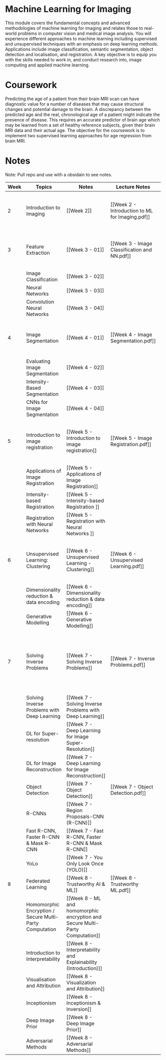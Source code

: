 # Machine Learning for Imaging

This module covers the fundamental concepts and advanced methodologies of machine learning for imaging and relates those to real-world problems in computer vision and medical image analysis. You will experience different approaches to machine learning including supervised and unsupervised techniques with an emphasis on deep learning methods. Applications include image classification, semantic segmentation, object detection and localisation, and registration. A key objective is to equip you with the skills needed to work in, and conduct research into, image computing and applied machine learning.

# Coursework
Predicting the age of a patient from their brain MRI scan can have diagnostic value for a number of diseases that may cause structural changes and potential damage to the brain. A discrepancy between the predicted age and the real, chronological age of a patient might indicate the presence of disease. This requires an accurate predictor of brain age which may be learned from a set of healthy reference subjects, given their brain MRI data and their actual age. The objective for the coursework is to implement two supervised learning approaches for age regression from brain MRI.

# Notes 

Note: Pull repo and use with a obsidain to see notes. 

| Week | Topics                                                  | Notes                                                                         | Lecture Notes                                   | Papers                                                                              |
| ---- | ------------------------------------------------------- | ----------------------------------------------------------------------------- | ----------------------------------------------- | ----------------------------------------------------------------------------------- |
| 2    | Introduction to Imaging                                 | [[Week 2]]                                                                    | [[Week 2 - Introduction to ML for Imaging.pdf]] | [[Week 2 - LeCun, Bengio, Hinton. 2015. Deep learning. Nature.pdf]]                 |
| 3    | Feature Extraction                                      | [[Week 3 - 01]]                                                               | [[Week 3 - Image Classification and NN.pdf]]    | [[Week 3 - Vaswan et al. 2017. Attention is all you need. NIPS.pdf]]                |
|      | Image Classification                                    | [[Week 3 - 02]]                                                               |                                                 |                                                                                     |
|      | Neural Networks                                         | [[Week 3 - 03]]                                                               |                                                 |                                                                                     |
|      | Convolution Neural Networks                             | [[Week 3 - 04]]                                                               |                                                 |                                                                                     |
| 4    | Image Segmentation                                      | [[Week 4 - 01]]                                                               | [[Week 4 - Image Segmentation.pdf]]             | [[Week 4 - Dosovitskiy et al. 2021. An image is worth 16x16 words. ICLR.pdf]]       |
|      | Evaluating Image Segmentation                           | [[Week 4 - 02]]                                                               |                                                 |                                                                                     |
|      | Intensity-Based Segmentation                            | [[Week 4 - 03]]                                                               |                                                 |                                                                                     |
|      | CNNs for Image Segmentation                             | [[Week 4 - 04]]                                                               |                                                 |                                                                                     |
| 5    | Introduction to image registration                      | [[Week 5 - Introduction to image registration]]                               | [[Week 5 - Image Registration.pdf]]             | [[Week 5 - Ranftl et al. 2021. Vision Transformers for Dense Prediction. ICCV.pdf]] |
|      | Applications of Image Registration                      | [[Week 5 - Applications of Image Registration]]                               |                                                 |                                                                                     |
|      | Intensity-based Registration                            | [[Week 5 - Intensity-based Registration  ]]                                   |                                                 |                                                                                     |
|      | Registration with Neural Networks                       | [[Week 5 - Registration with Neural Networks  ]]                              |                                                 |                                                                                     |
| 6    | Unsupervised Learning: Clustering                       | [[Week 6 -  Unsupervised Learning - Clustering]]                              | [[Week 6 - Unsupervised Learning.pdf]]          | [[Week 6 - Ho et al. 2020. Denoising Diffusion Probabilistic Models. NeurIPS.pdf]]                                                                                    |
|      | Dimensionality reduction & data encoding                | [[Week 6 - Dimensionality reduction & data encoding]]                         |                                                 |                                                                                     |
|      | Generative Modelling                                    | [[Week 6 - Generative Modelling]]                                             |                                                 |                                                                                     |
| 7    | Solving Inverse Problems                                | [[Week 7 - Solving Inverse Problems]]                                         | [[Week 7 - Inverse Problems.pdf]]               |  [[Week 7 - Chen et al. 2020. A simple framework for contrastive learning of visual representation. ICML.pdf]]                                                                                   |
|      | Solving Inverse Problems with Deep Learning             | [[Week 7 - Solving Inverse Problems with Deep Learning]]                      |                                                 |                                                                                     |
|      | DL for Super-resolution                                 | [[Week 7 - Deep Learning for Image Super-Resolution]]                         |                                                 |                                                                                     |
|      | DL for Image Reconstruction                             | [[Week 7 - Deep Learning for Image Reconstruction]]                           |                                                 |                                                                                     |
|      | Object Detection                                        | [[Week 7 - Object Detection]]                                                 | [[Week 7 - Object Detection.pdf]]               |                                                                                     |
|      | R-CNNs                                                  | [[Week 7 - Region Proposals-CNN (R-CNN)]]                                     |                                                 |                                                                                     |
|      | Fast R-CNN, Faster R-CNN & Mask R-CNN                   | [[Week 7 - Fast R-CNN, Faster R-CNN & Mask R-CNN]]                            |                                                 |                                                                                     |
|      | YoLo                                                    | [[Week 7 - You Only Look Once (YOLO)]]                                        |                                                 |                                                                                     |
| 8    | Federated Learning                                      | [[Week 8 - Trustworthy AI & ML]]                                              | [[Week 8 - Trustworthy ML.pdf]]                 |                                                                                     |
|      | Homomorphic Encryption / Secure Multi-Party Computation | [[Week 8 - ML and homomorphic encryption and Secure Multi-Party Computation]] |                                                 |                                                                                     |
|      | Introduction to Interpretability                        | [[Week 8 - Interpretability and Explainability (Introduction)]]               |                                                 |                                                                                     |
|      | Visualisation and Attribution                           | [[Week 8 - Visualization and Attribution]]                                    |                                                 |                                                                                     |
|      | Inceptionism                                            | [[Week 8 - Inceptionism & Inversion]]                                         |                                                 |                                                                                     |
|      | Deep Image Prior                                        | [[Week 8 - Deep Image Prior]]                                                 |                                                 |                                                                                     |
|      | Adversarial Methods                                     | [[Week 8 - Adversarial Methods]]                                              |                                                 |                                                                                     |
